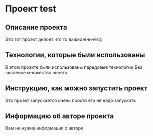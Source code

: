 # Проект test
## Описание проекта
Это тот проэкт делоет что то важное(ничего)
## Технологии, которые были использованы
В этом проэкте были использованы передовые технологии
Без численое множество ничего  
## Инструкцию, как можно запустить проект
Это проэкт запускается очень просто 
его не надо запускать 
## Информацию об авторе проекта
Вам не нужна информация о авторе 